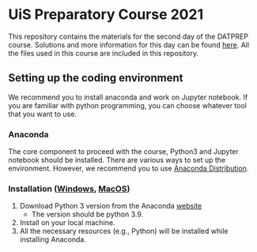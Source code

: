 # UiS Preparatory Course 2021
This repository contains the materials for the second day of the DATPREP course. Solutions and more information for this day can be found [here](http://www.ux.uis.no/~trygve-e/pythonintro.html). All the files used in this course are included in this repository.

## Setting up the coding environment 
We recommend you to install anaconda and work on Jupyter notebook. If you are familiar with python programming, you can choose whatever tool that you want to use.

### Anaconda
The core component to proceed with the course, Python3 and Jupyter notebook should be installed. There are various ways to set up the environment. However, we recommend you to use [Anaconda Distribution](https://www.anaconda.com/distribution/).

### Installation ([Windows](resources/jupyternotebook-win.pdf), [MacOS](resources/jupyternotebook-mac.pdf))
1. Download Python 3 version from the Anaconda [website](https://www.anaconda.com/distribution/)
    - The version should be python 3.9.
1. Install on your local machine.
1. All the necessary resources (e.g., Python) will be installed while installing Anaconda.
